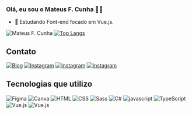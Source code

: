 ### Olá, eu sou o Mateus F. Cunha 👋🏾

- 🌱 Estudando Font-end focado em Vue.js.

![Mateus F. Cunha](https://github-readme-stats.vercel.app/api?username=mateusfranca&show_icons=true&theme=dracula) [![Top Langs](https://github-readme-stats.vercel.app/api/top-langs/?username=mateusfranca&layout=donut&theme=dracula)](https://github.com/anuraghazra/github-readme-stats)

## Contato

[![Blog](https://img.shields.io/website?label=SujeitoProgramador.com&style=for-the-badge&url=https://sujeitoprogramador.com/)](https://mateusfranca.github.io/MateusFranca.githb.io/) [![Instagram](https://img.shields.io/badge/Instagram-E4405F?style=for-the-badge&logo=instagram&logoColor=white)](https://www.instagram.com/1mol_de_mateus/?next=%2F) [![Instagram](https://img.shields.io/badge/LinkedIn-0077B5?style=for-the-badge&logo=linkedin&logoColor=white)](https://www.linkedin.com/in/mateusfrancadacunha/) [![Instagram](https://img.shields.io/badge/Gmail-D14836?style=for-the-badge&logo=gmail&logoColor=white)](https://mail.google.com/mail/u/0/?tab=rm&ogbl#inbox)

## Tecnologias que utilizo

<div style="display: inline_black;">
 <img align="center" src="https://img.shields.io/badge/Figma-F24E1E?style=for-the-badge&logo=figma&logoColor=white" alt="Figma">
 <img align="center" src="https://img.shields.io/badge/Canva-%2300C4CC.svg?&style=for-the-badge&logo=Canva&logoColor=white" alt="Canva">
<img align="center" src="https://img.shields.io/badge/HTML5-E34F26?style=for-the-badge&logo=html5&logoColor=white" alt="HTML">
<img align="center" src="https://img.shields.io/badge/CSS3-1572B6?style=for-the-badge&logo=css3&logoColor=white" alt="CSS">
<img align="center" src="https://img.shields.io/badge/Sass-CC6699?style=for-the-badge&logo=sass&logoColor=white" alt="Sass">
<img align="center" src="https://img.shields.io/badge/C%23-239120?style=for-the-badge&logo=c-sharp&logoColor=white" alt="C#">
<img align="center" src="https://img.shields.io/badge/JavaScript-F7DF1E?style=for-the-badge&logo=javascript&logoColor=black" alt="javascript">
<img align="center" src="https://img.shields.io/badge/TypeScript-007ACC?style=for-the-badge&logo=typescript&logoColor=white" alt="TypeScript">
<img align="center" src="https://img.shields.io/badge/Vue.js-35495E?style=for-the-badge&logo=vue.js&logoColor=4FC08D" alt="Vue.js">
<img align="center" src="https://img.shields.io/badge/React-20232A?style=for-the-badge&logo=react&logoColor=61DAFB" alt="Vue.js">

</div>

